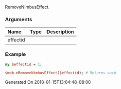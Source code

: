 RemoveNimbusEffect.
### Arguments
**Name**|**Type**|**Description**
:---|:---|:---
effectid||

### Example

```perl
my $effectid = 1;

$mob->RemoveNimbusEffect($effectid); # Returns void
```


Generated On 2018-01-15T13:04:48-08:00